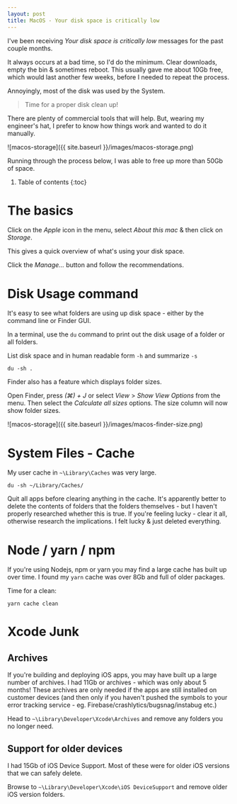 ```yaml
---
layout: post
title: MacOS - Your disk space is critically low 
---
```


I've been receiving _Your disk space is critically low_ messages for the past couple months. 

It always occurs at a bad time, so I'd do the minimum. Clear downloads, empty the bin & sometimes reboot. This usually gave me about 10Gb free, which would last another few weeks, before I needed to repeat the process.

Annoyingly, most of the disk was used by the System.

> Time for a proper disk clean up!

There are plenty of commercial tools that will help. But, wearing my engineer's hat, I prefer to know how things work and wanted to do it manually. 

![macos-storage]({{ site.baseurl }}/images/macos-storage.png)

Running through the process below, I was able to free up more than 50Gb of space.

1. Table of contents
{:toc}



# The basics

Click on the *Apple* icon in the menu, select *About this mac* & then click on *Storage*.

This gives a quick overview of what's using your disk space.

Click the *Manage...* button and follow the recommendations. 

# Disk Usage command

It's easy to see what folders are using up disk space - either by the command line or Finder GUI.

In a terminal, use the `du` command to print out the disk usage of a folder or all folders. 

List disk space and in human readable form `-h` and summarize `-s`

```
du -sh .
```

Finder also has a feature which displays folder sizes. 

Open Finder, press *(⌘) + J* or select *View* > *Show View Options* from the menu. Then select the *Calculate all sizes* options. The size column will now show folder sizes.

![macos-storage]({{ site.baseurl }}/images/macos-finder-size.png)

# System Files - Cache 

My user cache in `~\Library\Caches` was very large.

```
du -sh ~/Library/Caches/
```

Quit all apps before clearing anything in the cache. It's apparently better to delete the contents of folders that the folders themselves - but I haven't properly researched whether this is true. If you're feeling lucky - clear it all, otherwise research the implications. I felt lucky & just deleted everything.

# Node / yarn / npm

If you're using Nodejs, npm or yarn you may find a large cache has built up over time. I found my `yarn` cache was over 8Gb and full of older packages. 

Time for a clean:

```
yarn cache clean
```

# Xcode Junk

## Archives 

If you're building and deploying iOS apps, you may have built up a large number of archives. I had 11Gb or archives - which was only about 5 months! These archives are only needed if the apps are still installed on customer devices (and then only if you haven't pushed the symbols to your error tracking service - eg. Firebase/crashlytics/bugsnag/instabug etc.)

Head to `~\Library\Developer\Xcode\Archives` and remove any folders you no longer need.

## Support for older devices

I had 15Gb of iOS Device Support. Most of these were for older iOS versions that we can safely delete.

Browse to `~\Library\Developer\Xcode\iOS DeviceSupport` and remove older iOS version folders. 

